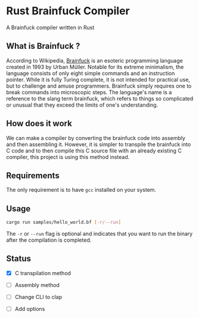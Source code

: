 # Rust Brainfuck Compiler

A Brainfuck compiler written in Rust

## What is Brainfuck ?

According to Wikipedia, [Brainfuck](https://en.wikipedia.org/wiki/Brainfuck) is an esoteric programming language created in 1993 by Urban Müller.
Notable for its extreme minimalism, the language consists of only eight simple commands and an instruction pointer. While it is fully Turing complete, it is not intended for practical use, but to challenge and amuse programmers. Brainfuck simply requires one to break commands into microscopic steps.
The language's name is a reference to the slang term brainfuck, which refers to things so complicated or unusual that they exceed the limits of one's understanding.

## How does it work

We can make a compiler by converting the brainfuck code into assembly and then assembling it.
However, it is simpler to transpile the brainfuck into C code and to then compile this C source file with an already existing C compiler, this project is using this method instead.

## Requirements
The only requirement is to have `gcc` installed on your system.

## Usage

```bash
cargo run samples/hello_world.bf [-r/--run]
```

The `-r` or `--run` flag is optional and indicates that you want to run the binary after the compilation is completed.

## Status

- [x] C transpilation method
- [ ] Assembly method
- [ ] Change CLI to clap
- [ ] Add options


